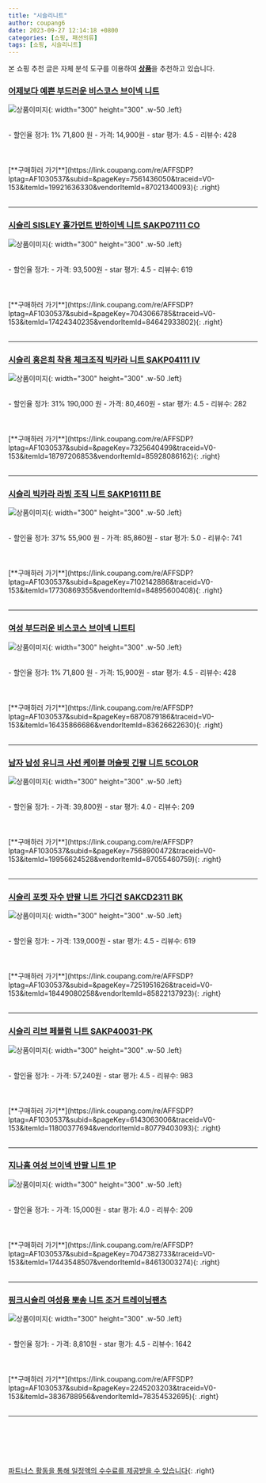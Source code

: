 ```yaml
---
title: "시슬리니트"
author: coupang6
date: 2023-09-27 12:14:18 +0800
categories: [쇼핑, 패션의류]
tags: [쇼핑, 시슬리니트]
---
```


본 쇼핑 추천 글은 자체 분석 도구를 이용하여 [**상품**](https://link.coupang.com/a/bao1ui)을 추천하고 있습니다.

### [어제보다 예쁜 부드러운 비스코스 브이넥 니트](https://link.coupang.com/re/AFFSDP?lptag=AF1030537&subid=&pageKey=7561436050&traceid=V0-153&itemId=19921636330&vendorItemId=87021340093)

![상품이미지](https://thumbnail9.coupangcdn.com/thumbnails/remote/230x230ex/image/vendor_inventory/28a1/57905afbb195ca7f77c0106f236f834f64b6f1a3c7ef07293f7ea5b377ba.jpg){: width="300" height="300" .w-50 .left}


<br>
- 할인율 정가: 1%  71,800   원
- 가격: 14,900원
- star 평가: 4.5
- 리뷰수: 428
<br>
<br>
<br>
<br>
[**구매하러 가기**](https://link.coupang.com/re/AFFSDP?lptag=AF1030537&subid=&pageKey=7561436050&traceid=V0-153&itemId=19921636330&vendorItemId=87021340093){: .right}
<br>
<br>

---

### [시슬리 SISLEY 홀가먼트 반하이넥 니트 SAKP07111 CO](https://link.coupang.com/re/AFFSDP?lptag=AF1030537&subid=&pageKey=7043066785&traceid=V0-153&itemId=17424340235&vendorItemId=84642933802)

![상품이미지](https://thumbnail7.coupangcdn.com/thumbnails/remote/230x230ex/image/vendor_inventory/1b49/3582c09acf983a9b1dbc6e94a396cb4c382a1626e5f123270187ba83edac.jpg){: width="300" height="300" .w-50 .left}


<br>
- 할인율 정가: 
- 가격: 93,500원
- star 평가: 4.5
- 리뷰수: 619
<br>
<br>
<br>
<br>
[**구매하러 가기**](https://link.coupang.com/re/AFFSDP?lptag=AF1030537&subid=&pageKey=7043066785&traceid=V0-153&itemId=17424340235&vendorItemId=84642933802){: .right}
<br>
<br>

---

### [시슬리 홍은희 착용 체크조직 빅카라 니트 SAKP04111 IV](https://link.coupang.com/re/AFFSDP?lptag=AF1030537&subid=&pageKey=7325640499&traceid=V0-153&itemId=18797206853&vendorItemId=85928086162)

![상품이미지](https://thumbnail7.coupangcdn.com/thumbnails/remote/230x230ex/image/vendor_inventory/9eaa/066a6662584632b0b83f991381c0d29ce7bf0da5cf3743f35cc072683bda.jpg){: width="300" height="300" .w-50 .left}


<br>
- 할인율 정가: 31%  190,000   원
- 가격: 80,460원
- star 평가: 4.5
- 리뷰수: 282
<br>
<br>
<br>
<br>
[**구매하러 가기**](https://link.coupang.com/re/AFFSDP?lptag=AF1030537&subid=&pageKey=7325640499&traceid=V0-153&itemId=18797206853&vendorItemId=85928086162){: .right}
<br>
<br>

---

### [시슬리 빅카라 라빙 조직 니트 SAKP16111 BE](https://link.coupang.com/re/AFFSDP?lptag=AF1030537&subid=&pageKey=7102142886&traceid=V0-153&itemId=17730869355&vendorItemId=84895600408)

![상품이미지](https://thumbnail8.coupangcdn.com/thumbnails/remote/230x230ex/image/vendor_inventory/e867/239279b800f38993637721efb13b984cecd9f001fd432e53a29a8718049d.jpg){: width="300" height="300" .w-50 .left}


<br>
- 할인율 정가: 37%  55,900   원
- 가격: 85,860원
- star 평가: 5.0
- 리뷰수: 741
<br>
<br>
<br>
<br>
[**구매하러 가기**](https://link.coupang.com/re/AFFSDP?lptag=AF1030537&subid=&pageKey=7102142886&traceid=V0-153&itemId=17730869355&vendorItemId=84895600408){: .right}
<br>
<br>

---

### [여성 부드러운 비스코스 브이넥 니트티](https://link.coupang.com/re/AFFSDP?lptag=AF1030537&subid=&pageKey=6870879186&traceid=V0-153&itemId=16435866686&vendorItemId=83626622630)

![상품이미지](https://thumbnail10.coupangcdn.com/thumbnails/remote/230x230ex/image/vendor_inventory/b870/f6f1d3be0f046ae4c7cbec9b495143898232b7d952405e83dc06511d79ef.jpg){: width="300" height="300" .w-50 .left}


<br>
- 할인율 정가: 1%  71,800   원
- 가격: 15,900원
- star 평가: 4.5
- 리뷰수: 428
<br>
<br>
<br>
<br>
[**구매하러 가기**](https://link.coupang.com/re/AFFSDP?lptag=AF1030537&subid=&pageKey=6870879186&traceid=V0-153&itemId=16435866686&vendorItemId=83626622630){: .right}
<br>
<br>

---

### [남자 남성 유니크 사선 케이블 머슬핏 긴팔 니트 5COLOR](https://link.coupang.com/re/AFFSDP?lptag=AF1030537&subid=&pageKey=7568900472&traceid=V0-153&itemId=19956624528&vendorItemId=87055460759)

![상품이미지](https://thumbnail9.coupangcdn.com/thumbnails/remote/230x230ex/image/vendor_inventory/272b/ec87004715b0d2bfa0196f4ae03c332fa924f5175ec2a9734e6cbfe35c17.jpeg){: width="300" height="300" .w-50 .left}


<br>
- 할인율 정가: 
- 가격: 39,800원
- star 평가: 4.0
- 리뷰수: 209
<br>
<br>
<br>
<br>
[**구매하러 가기**](https://link.coupang.com/re/AFFSDP?lptag=AF1030537&subid=&pageKey=7568900472&traceid=V0-153&itemId=19956624528&vendorItemId=87055460759){: .right}
<br>
<br>

---

### [시슬리 포켓 자수 반팔 니트 가디건 SAKCD2311 BK](https://link.coupang.com/re/AFFSDP?lptag=AF1030537&subid=&pageKey=7251951626&traceid=V0-153&itemId=18449080258&vendorItemId=85822137923)

![상품이미지](https://thumbnail10.coupangcdn.com/thumbnails/remote/230x230ex/image/vendor_inventory/f6d7/5d0f23bd7dc5c52ec4d492ef50677315118fa7ded39268ce2fee5134e2b7.jpg){: width="300" height="300" .w-50 .left}


<br>
- 할인율 정가: 
- 가격: 139,000원
- star 평가: 4.5
- 리뷰수: 619
<br>
<br>
<br>
<br>
[**구매하러 가기**](https://link.coupang.com/re/AFFSDP?lptag=AF1030537&subid=&pageKey=7251951626&traceid=V0-153&itemId=18449080258&vendorItemId=85822137923){: .right}
<br>
<br>

---

### [시슬리 리브 페블럼 니트 SAKP40031-PK](https://link.coupang.com/re/AFFSDP?lptag=AF1030537&subid=&pageKey=6143063006&traceid=V0-153&itemId=11800377694&vendorItemId=80779403093)

![상품이미지](https://thumbnail10.coupangcdn.com/thumbnails/remote/230x230ex/image/vendor_inventory/2cc1/537818fbba8e5a3f4b66594695086225b3e9aa4381c9b00478b13ee2eb70.jpg){: width="300" height="300" .w-50 .left}


<br>
- 할인율 정가: 
- 가격: 57,240원
- star 평가: 4.5
- 리뷰수: 983
<br>
<br>
<br>
<br>
[**구매하러 가기**](https://link.coupang.com/re/AFFSDP?lptag=AF1030537&subid=&pageKey=6143063006&traceid=V0-153&itemId=11800377694&vendorItemId=80779403093){: .right}
<br>
<br>

---

### [지나홈 여성 브이넥 반팔 니트 1P](https://link.coupang.com/re/AFFSDP?lptag=AF1030537&subid=&pageKey=7047382733&traceid=V0-153&itemId=17443548507&vendorItemId=84613003274)

![상품이미지](https://thumbnail6.coupangcdn.com/thumbnails/remote/230x230ex/image/vendor_inventory/9bd1/910924d3aaa0d3809c6c0f6d65187386a6659c6a4924374e896a85c2bd50.jpg){: width="300" height="300" .w-50 .left}


<br>
- 할인율 정가: 
- 가격: 15,000원
- star 평가: 4.0
- 리뷰수: 209
<br>
<br>
<br>
<br>
[**구매하러 가기**](https://link.coupang.com/re/AFFSDP?lptag=AF1030537&subid=&pageKey=7047382733&traceid=V0-153&itemId=17443548507&vendorItemId=84613003274){: .right}
<br>
<br>

---

### [핑크시슬리 여성용 뽀송 니트 조거 트레이닝팬츠](https://link.coupang.com/re/AFFSDP?lptag=AF1030537&subid=&pageKey=2245203203&traceid=V0-153&itemId=3836788956&vendorItemId=78354532695)

![상품이미지](https://thumbnail9.coupangcdn.com/thumbnails/remote/230x230ex/image/rs_quotation_api/bykq9hwk/a30981da4b564e09bfaf80fb4829efc4.jpg){: width="300" height="300" .w-50 .left}


<br>
- 할인율 정가: 
- 가격: 8,810원
- star 평가: 4.5
- 리뷰수: 1642
<br>
<br>
<br>
<br>
[**구매하러 가기**](https://link.coupang.com/re/AFFSDP?lptag=AF1030537&subid=&pageKey=2245203203&traceid=V0-153&itemId=3836788956&vendorItemId=78354532695){: .right}
<br>
<br>

---
<br><br><br><br><br> [파트너스 활동을 통해 일정액의 수수료를 제공받을 수 있습니다](https://link.coupang.com/a/bao1ui){: .right}